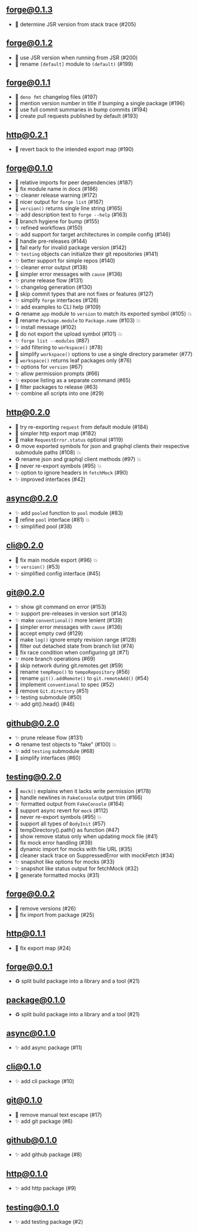 ## forge@0.1.3

- 🐛 determine JSR version from stack trace (#205)

## forge@0.1.2

- 🐛 use JSR version when running from JSR (#200)
- 🐛 rename `[default]` module to `(default)` (#199)

## forge@0.1.1

- 🐛 `deno fmt` changelog files (#197)
- 🐛 mention version number in title if bumping a single package (#196)
- 🐛 use full commit summaries in bump commits (#194)
- 🐛 create pull requests published by default (#193)

## http@0.2.1

- 🐛 revert back to the intended export map (#190)

## forge@0.1.0

- 🐛 relative imports for peer dependencies (#187)
- 🐛 fix module name in docs (#186)
- ✨ cleaner release warning (#172)
- 🐛 nicer output for `forge list` (#167)
- 🐛 `version()` returns single line string (#165)
- ✨ add description text to `forge --help` (#163)
- 🐛 branch hygiene for bump (#155)
- ✨ refined workflows (#150)
- ✨ add support for target architectures in compile config (#146)
- 🐛 handle pre-releases (#144)
- 🐛 fail early for invalid package version (#142)
- ✨ `testing` objects can initialize their git repositories (#141)
- ✨ better support for simple repos (#140)
- ✨ cleaner error output (#138)
- 🐛 simpler error messages with `cause` (#136)
- ✨ prune release flow (#131)
- ✨ changelog generation (#130)
- 🐛 skip commit types that are not fixes or features (#127)
- ✨ simplify `forge` interfaces (#126)
- ✨ add examples to CLI help (#109)
- ♻️ rename `app` module to `version` to match its exported symbol (#105) 💥
- 🐛 rename `Package.module` to `Package.name` (#103) 💥
- ✨ install message (#102)
- 🐛 do not export the upload symbol (#101) 💥
- ✨ `forge list --modules` (#87)
- ✨ add filtering to `workspace()` (#78)
- 🐛 simplify `workspace()` options to use a single directory parameter (#77)
- 🐛 `workspace()` returns leaf packages only (#76)
- ✨ options for `version` (#67)
- ✨ allow permission prompts (#66)
- ✨ expose listing as a separate command (#65)
- 🐛 filter packages to release (#63)
- ✨ combine all scripts into one (#29)

## http@0.2.0

- 🐛 try re-exporting `request` from default module (#184)
- 🐛 simpler http export map (#182)
- 🐛 make `RequestError.status` optional (#119)
- ♻️ move exported symbols for json and graphql clients their respective
  submodule paths (#108) 💥
- ♻️ rename json and graphql client methods (#97) 💥
- 🐛 never re-export symbols (#95) 💥
- ✨ option to ignore headers in `fetchMock` (#90)
- ✨ improved interfaces (#42)

## async@0.2.0

- ✨ add `pooled` function to `pool` module (#83)
- 🐛 refine `pool` interface (#81) 💥
- ✨ simplified pool (#38)

## cli@0.2.0

- 🐛 fix main module export (#96) 💥
- ✨ `version()` (#53)
- ✨ simplified config interface (#45)

## git@0.2.0

- ✨ show git command on error (#153)
- ✨ support pre-releases in version sort (#143)
- ✨ make `conventional()` more lenient (#139)
- 🐛 simpler error messages with `cause` (#136)
- 🐛 accept empty cwd (#129)
- 🐛 make `log()` ignore empty revision range (#128)
- 🐛 filter out detached state from branch list (#74)
- 🐛 fix race condition when configuring git (#71)
- ✨ more branch operations (#69)
- 🐛 skip network during git.remotes.get (#59)
- 🐛 rename `tempRepo()` to `tempoRepository` (#56)
- 🐛 rename `git().addRemote()` to `git.remoteAdd()` (#54)
- 🐛 implement `conventional` to spec (#52)
- 🐛 remove `Git.directory` (#51)
- ✨ testing submodule (#50)
- ✨ add git().head() (#46)

## github@0.2.0

- ✨ prune release flow (#131)
- ♻️ rename test objects to "fake" (#100) 💥
- ✨ add `testing` submodule (#68)
- 🐛 simplify interfaces (#60)

## testing@0.2.0

- 🐛 `mock()` explains when it lacks write permission (#178)
- 🐛 handle newlines in `FakeConsole` output trim (#166)
- ✨ formatted output from `FakeConsole` (#164)
- 🐛 support async revert for `mock` (#112)
- 🐛 never re-export symbols (#95) 💥
- 🐛 support all types of `BodyInit` (#57)
- 🐛 tempDirectory().path() as function (#47)
- 🐛 show remove status only when updating mock file (#41)
- 🐛 fix mock error handling (#39)
- 🐛 dynamic import for mocks with file URL (#35)
- 🐛 cleaner stack trace on SuppressedError with mockFetch (#34)
- ✨ snapshot like options for mocks (#33)
- ✨ snapshot like status output for fetchMock (#32)
- 🐛 generate formatted mocks (#31)

## forge@0.0.2

- 🐛 remove versions (#26)
- 🐛 fix import from package (#25)

## http@0.1.1

- 🐛 fix export map (#24)

## forge@0.0.1

- ♻️ split build package into a library and a tool (#21)

## package@0.1.0

- ♻️ split build package into a library and a tool (#21)

## async@0.1.0

- ✨ add async package (#11)

## cli@0.1.0

- ✨ add cli package (#10)

## git@0.1.0

- 🐛 remove manual text escape (#17)
- ✨ add git package (#6)

## github@0.1.0

- ✨ add github package (#8)

## http@0.1.0

- ✨ add http package (#9)

## testing@0.1.0

- ✨ add testing package (#2)
